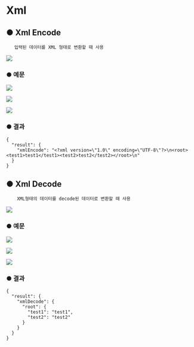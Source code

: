 # Xml

## ● Xml Encode

       입력된 데이터를 XML 형태로 변환할 때 사용

![](../../.gitbook/assets/image%20%28204%29.png)

### ● 예문

![](../../.gitbook/assets/image%20%28396%29.png)

![](../../.gitbook/assets/image%20%28446%29.png)

![](../../.gitbook/assets/image%20%28389%29.png)

### ● 결과

```text
{
  "result": {
    "xmlEncode": "<?xml version=\"1.0\" encoding=\"UTF-8\"?>\n<root><test1>test1</test1><test2>test2</test2></root>\n"
  }
}
```

## ● Xml Decode

        XML형태의 데이터를 decode된 데이터로 변환할 때 사용

![](../../.gitbook/assets/image%20%28101%29.png)

### ● 예문

![](../../.gitbook/assets/image%20%28431%29.png)

![](../../.gitbook/assets/image%20%28435%29.png)

![](../../.gitbook/assets/image%20%28447%29.png)

### ● 결과

```text
{
  "result": {
    "xmlDecode": {
      "root": {
        "test1": "test1",
        "test2": "test2"
      }
    }
  }
}
```

